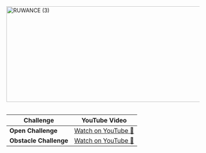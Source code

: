 <img width="1500" height="250" alt="RUWANCE (3)" src="https://github.com/user-attachments/assets/07488556-0451-46ce-97c2-61f67bba9219" />

<br>
<br>

<div align="center">

| Challenge | YouTube Video |
|------------|----------------|
| **Open Challenge** | [Watch on YouTube 🎥](https://www.youtube.com/watch?v=iRfN6pBE0Ac) |
| **Obstacle Challenge** | [Watch on YouTube 🎥](https://www.youtube.com/watch?v=5Ic2xejqBcA) |

</div>

